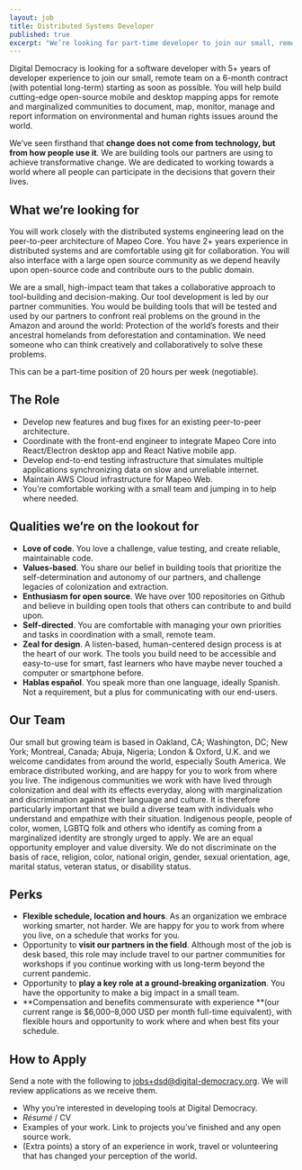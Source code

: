 ```yaml
---
layout: job
title: Distributed Systems Developer 
published: true
excerpt: "We’re looking for part-time developer to join our small, remote team on a 6-month contract (with potential long-term) starting as soon as possible."
---
```


Digital Democracy is looking for a software developer with 5+ years of
developer experience to join our small, remote team on a 6-month contract (with
potential long-term) starting as soon as possible. You will help build
cutting-edge open-source mobile and desktop mapping apps for remote and
marginalized communities to document, map, monitor, manage and report
information on environmental and human rights issues around the world.

We’ve seen firsthand that **change does not come from technology, but from how
people use it**. We are building tools our partners are using to achieve
transformative change. We are dedicated to working towards a world where all
people can participate in the decisions that govern their lives.


## What we’re looking for

You will work closely with the distributed systems engineering lead on the
peer-to-peer architecture of Mapeo Core. You have 2+ years experience in
distributed systems and are comfortable using git for collaboration. You will
also interface with a large open source community as we depend heavily upon
open-source code and contribute ours to the public domain. 

We are a small, high-impact team that takes a collaborative approach to
tool-building and decision-making. Our tool development is led by our partner
communities. You would be building tools that will be tested and used by our
partners to confront real problems on the ground in the Amazon and around the
world: Protection of the world’s forests and their ancestral homelands from
deforestation and contamination. We need someone who can think creatively and
collaboratively to solve these problems.

This can be a part-time position of 20 hours per week (negotiable).


## The Role

*   Develop new features and bug fixes for an existing peer-to-peer architecture.
*   Coordinate with the front-end engineer to integrate Mapeo Core into React/Electron desktop app and React Native mobile app.
*   Develop end-to-end testing infrastructure that simulates multiple applications synchronizing data on slow and unreliable internet.
*   Maintain AWS Cloud infrastructure for Mapeo Web.
*   You’re comfortable working with a small team and jumping in to help where needed.


## Qualities we’re on the lookout for

*   **Love of code**. You love a challenge, value testing, and create reliable, maintainable code.
*   **Values-based**. You share our belief in building tools that prioritize the self-determination and autonomy of our partners, and challenge legacies of colonization and extraction.
*   **Enthusiasm for open source**. We have over 100 repositories on Github and believe in building open tools that others can contribute to and build upon.
*   **Self-directed**. You are comfortable with managing your own priorities and tasks in coordination with a small, remote team.
*   **Zeal for design**. A listen-based, human-centered design process is at the heart of our work. The tools you build need to be accessible and easy-to-use for smart, fast learners who have maybe never touched a computer or smartphone before.
*   **Hablas español**. You speak more than one language, ideally Spanish. Not a requirement, but a plus for communicating with our end-users.


## Our Team

Our small but growing team is based in Oakland, CA; Washington, DC; New York; Montreal, Canada; Abuja, Nigeria; London & Oxford, U.K. and we welcome candidates from around the world, especially South America. We embrace distributed working, and are happy for you to work from where you live. The indigenous communities we work with have lived through colonization and deal with its effects everyday, along with marginalization and discrimination against their language and culture. It is therefore particularly important that we build a diverse team with individuals who understand and empathize with their situation. Indigenous people, people of color, women, LGBTQ folk and others who identify as coming from a marginalized identity are strongly urged to apply. We are an equal opportunity employer and value diversity. We do not discriminate on the basis of race, religion, color, national origin, gender, sexual orientation, age, marital status, veteran status, or disability status.


## Perks

*   **Flexible schedule, location and hours**. As an organization we embrace working smarter, not harder. We are happy for you to work from where you live, on a schedule that works for you.
*   Opportunity to **visit our partners in the field**. Although most of the job is desk based, this role may include travel to our partner communities for workshops if you continue working with us long-term beyond the current pandemic.
*   Opportunity to **play a key role at a ground-breaking organization**. You have the opportunity to make a big impact in a small team.
*   **Compensation and benefits commensurate with experience **(our current range is $6,000–8,000 USD per month full-time equivalent), with flexible hours and opportunity to work where and when best fits your schedule.


## How to Apply

Send a note with the following to [jobs+dsd@digital-democracy.org](mailto:jobs+dsd@digital-democracy.org). We will review applications as we receive them.

*   Why you’re interested in developing tools at Digital Democracy.
*   _Résumé_ / CV
*   Examples of your work. Link to projects you’ve finished and any open source work.
*   (Extra points) a story of an experience in work, travel or volunteering that has changed your perception of the world.
